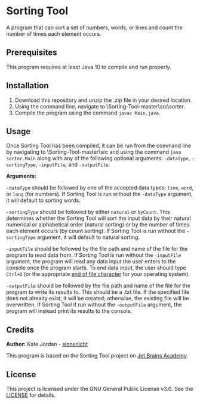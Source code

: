 # Sorting Tool

A program that can sort a set of numbers, words, or lines and count the number of times each element occurs.

Prerequisites
-------------

This program requires at least Java 10 to compile and run properly.

Installation
------------

1. Download this repository and unzip the .zip file in your desired location.
2. Using the command line, navigate to \Sorting-Tool-master\src\sorter.
3. Compile the program using the command `javac Main.java`.

Usage
-----

Once Sorting Tool has been compiled, it can be run from the command line by navigating to \Sorting-Tool-master\src and using the command `java sorter.Main` along with any of the following optional arguments: `-dataType`, `-sortingType`, `-inputFile`, and `-outputFile`.

**Arguments:**

`-dataType` should be followed by one of the accepted data types: `line`, `word`, or `long` (for numbers). If Sorting Tool is run without the `-dataType` argument, it will default to sorting words.

`-sortingType` should be followed by either `natural` or `byCount`. This determines whether the Sorting Tool will sort the input data by their natural numerical or alphabetical order (natural sorting) or by the number of times each element occurs (by count sorting). If Sorting Tool is run without the `-sortingType` argument, it will default to natural sorting.

`-inputFile` should be followed by the file path and name of the file for the program to read data from. If Sorting Tool is run without the `-inputFile` argument, the program will read any data input the user enters to the console once the program starts. To end data input, the user should type `Ctrl+D` (or the appropriate [end of file character](https://en.wikipedia.org/wiki/End-of-file) for your operating system).

`-outputFile` should be followed by the file path and name of the file for the program to write its results to. This should be a .txt file. If the specified file does not already exist, it will be created; otherwise, the existing file will be overwritten. If Sorting Tool if run without the `-outputFile` argument, the program will instead print its results to the console.

Credits
-------

**Author:** Kate Jordan - [sinnenicht](https://github.com/sinnenicht)

This program is based on the Sorting Tool project on [Jet Brains Academy](https://hyperskill.org/projects/45?goal=7).

License
-------

This project is licensed under the GNU General Public License v3.0. See the [LICENSE](https://github.com/sinnenicht/Sorting-Tool/blob/master/LICENSE) for details.
